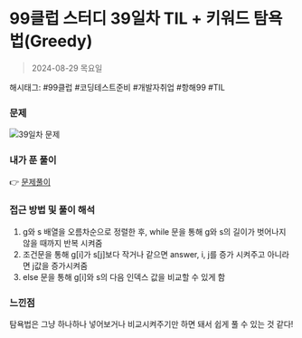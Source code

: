# 99클럽 스터디 39일차 TIL + 키워드 탐욕법(Greedy)
> 2024-08-29 목요일

해시태그: #99클럽 #코딩테스트준비 #개발자취업 #항해99 #TIL

### 문제
![39일차 문제](https://github.com/user-attachments/assets/e673a750-3c95-4a26-9431-f1dc06d636b1)

### 내가 푼 풀이
👉 [문제풀이](https://github.com/subbangE/codingTest-study/blob/master/src/day_39/greedy5.java)

### 접근 방법 및 풀이 해석
1. g와 s 배열을 오름차순으로 정렬한 후, while 문을 통해 g와 s의 길이가 벗어나지 않을 때까지 반복 시켜줌
2. 조건문을 통해 g[i]가 s[j]보다 작거나 같으면 answer, i, j를 증가 시켜주고 아니라면 j값을 증가시켜줌
3. else 문을 통해 g[i]와 s의 다음 인덱스 값을 비교할 수 있게 함

### 느낀점
탐욕법은 그냥 하나하나 넣어보거나 비교시켜주기만 하면 돼서 쉽게 풀 수 있는 것 같다!
